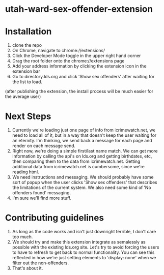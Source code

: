 # utah-ward-sex-offender-extension

# Installation
1. clone the repo
2. On Chrome, navigate to chrome://extensions/
3. Click the Developer Mode toggle in the upper right hand corner
4. Drag the root folder onto the chrome://extensions page
5. Add your address information by clicking the extension icon in the extension bar
5. Go to directory.lds.org and click 'Show sex offenders' after waiting for the list to load.

(after publishing the extension, the install process will be much easier for the average user)

# Next Steps
1. Currently we're loading just one page of info from icrimewatch.net, we need to load all of it, but in a way that doesn't keep the user waiting for an eternity. I'm thinking, we send back a message for each page and render on each message send.
2. Right now, we're doing a simple first/last name match. We can get more information by calling the api's on lds.org and getting birthdates, etc, then comparing them to the data from icrimewatch.net. Getting additional data from icrimewatch.net is cumbersome, since we're reading html.
3. We need instructions and messaging. We should probably have some sort of popup when the user clicks 'Show sex offenders' that describes the limitations of the current system. We also need some kind of 'No offenders found' messaging.
4. I'm sure we'll find more stuff.

# Contributing guidelines
1. As long as the code works and isn't just downright terrible, I don't care too much.
2. We should try and make this extension integrate as semalessly as possible with the existing lds.org site. Let's try to avoid forcing the users to have to refresh to get back to normal functionality. You can see this reflected in how we're just setting elements to 'display: none' when we filter out the non-offenders.
3. That's about it. 
